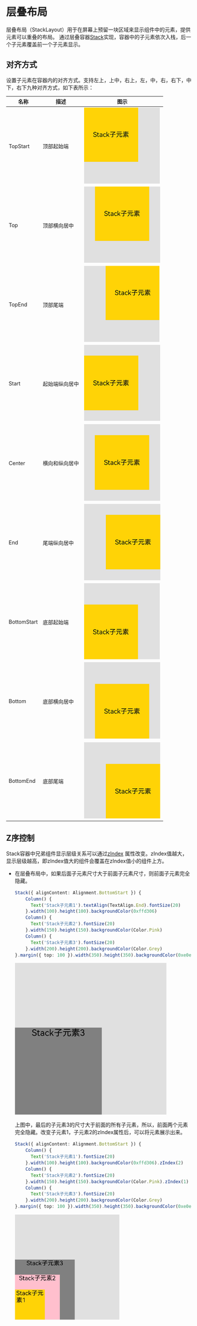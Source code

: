 # 层叠布局

层叠布局（StackLayout）用于在屏幕上预留一块区域来显示组件中的元素，提供元素可以重叠的布局。
通过层叠容器[Stack](../reference/arkui-ts/ts-container-stack.md)实现，容器中的子元素依次入栈，后一个子元素覆盖前一个子元素显示。

## 对齐方式

设置子元素在容器内的对齐方式。支持左上，上中，右上，左，中，右，右下，中下，右下九种对齐方式，如下表所示：

|名称|    描述| 图示 |
|---|	---|---|
|TopStart|    顶部起始端 |![](figures/stacktopstart.png)|
Top    |顶部横向居中 |![](figures/stacktop.png)|
TopEnd|    顶部尾端 |![](figures/stacktopend.png)|
Start|    起始端纵向居中 |![](figures/stackstart.png)|
Center|    横向和纵向居中 |![](figures/stackcenter.png)|
End|    尾端纵向居中 |![](figures/stackend.png)|
BottomStart    |底部起始端 |![](figures/stackbottomstart.png)|
Bottom|    底部横向居中 |![](figures/stackbottom.png)|
BottomEnd|    底部尾端 |![](figures/stackbottomend.png)|

## Z序控制

Stack容器中兄弟组件显示层级关系可以通过[zIndex](../reference/arkui-ts/ts-universal-attributes-z-order.md)
属性改变。zIndex值越大，显示层级越高，即zIndex值大的组件会覆盖在zIndex值小的组件上方。

- 在层叠布局中，如果后面子元素尺寸大于前面子元素尺寸，则前面子元素完全隐藏。

    ```ts
    Stack({ alignContent: Alignment.BottomStart }) {
        Column() {
          Text('Stack子元素1').textAlign(TextAlign.End).fontSize(20)
        }.width(100).height(100).backgroundColor(0xffd306)
        Column() {
          Text('Stack子元素2').fontSize(20)
        }.width(150).height(150).backgroundColor(Color.Pink)
        Column() {
          Text('Stack子元素3').fontSize(20)
        }.width(200).height(200).backgroundColor(Color.Grey)
    }.margin({ top: 100 }).width(350).height(350).backgroundColor(0xe0e0e0)
    ```

  ![](figures/stack2.png)

  上图中，最后的子元素3的尺寸大于前面的所有子元素，所以，前面两个元素完全隐藏。改变子元素1，子元素2的zIndex属性后，可以将元素展示出来。

    ```ts
    Stack({ alignContent: Alignment.BottomStart }) {
        Column() {
          Text('Stack子元素1').fontSize(20)
        }.width(100).height(100).backgroundColor(0xffd306).zIndex(2)
        Column() {
          Text('Stack子元素2').fontSize(20)
        }.width(150).height(150).backgroundColor(Color.Pink).zIndex(1)
        Column() {
          Text('Stack子元素3').fontSize(20)
        }.width(200).height(200).backgroundColor(Color.Grey)
    }.margin({ top: 100 }).width(350).height(350).backgroundColor(0xe0e0e0)
    ```
  
    ![](figures/stack1.png)
